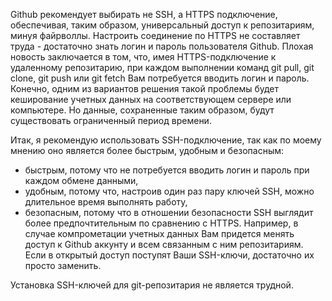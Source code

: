 Github рекомендует выбирать не SSH, а HTTPS подключение, обеспечивая, таким образом, универсальный доступ к репозитариям, минуя файрволлы. Настроить соединение по HTTPS не составляет труда - достаточно знать логин и пароль пользователя Github. Плохая новость заключается в том, что, имея HTTPS-подключение к удаленному репозитарию, при каждом выполнении команд git pull, git clone, git push или git fetch Вам потребуется вводить логин и пароль. Конечно, одним из вариантов решения такой проблемы будет кеширование учетных данных на соответствующем сервере или компьютере. Но данные, сохраненные таким образом, будут существовать ограниченный период времени.

Итак, я рекомендую использовать SSH-подключение, так как по моему мнению оно является более быстрым, удобным и безопасным:

- быстрым, потому что не потребуется вводить логин и пароль при каждом обмене данными,
- удобным, потому что, настроив один раз пару ключей SSH, можно длительное время выполнять работу,
- безопасным, потому что в отношении безопасности SSH выглядит более предпочтительным по сравнению с HTTPS. Например, в случае компрометации учетных данных Вам придется менять доступ к Github аккунту и всем связанным с ним репозитариям. Если в открытый доступ поступят Ваши SSH-ключи, достаточно их просто заменить.
  
Установка SSH-ключей для git-репозитария не является трудной.
